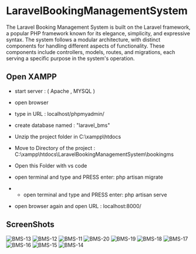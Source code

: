 # LaravelBookingManagementSystem
 The Laravel Booking Management System is built on the Laravel framework, a popular PHP framework known for its elegance, simplicity, and expressive syntax. The system follows a modular architecture, with distinct components for handling different aspects of functionality. These components include controllers, models, routes, and migrations, each serving a specific purpose in the system's operation.

## Open XAMPP 
* start server : ( Apache , MYSQL )
* open browser
* type in URL : localhost/phpmyadmin/
* create database named : "laravel_bms"

* Unzip the project folder in C:\xampp\htdocs
* Move to Directory of the project : C:\xampp\htdocs\LaravelBookingManagementSystem\bookingms 
* Open this Folder with vs code
* open terminal and type and PRESS enter: php artisan migrate
* * open terminal and type and PRESS enter: php artisan serve
* open browser again and open URL : localhost:8000/

## ScreenShots

![BMS-13](https://github.com/user-attachments/assets/c3dc545d-c24a-4768-85b8-605806d479d8)
![BMS-12](https://github.com/user-attachments/assets/d526ce72-70a5-4d17-b586-b4d6914b7157)
![BMS-11](https://github.com/user-attachments/assets/f9a4ff1f-e5c6-48b6-901f-e87ff41db812)
![BMS-20](https://github.com/user-attachments/assets/9619a0c0-4c67-4860-91a3-f9e3363284d3)
![BMS-19](https://github.com/user-attachments/assets/731191e2-90d8-4d72-90d4-58bcbdbe1864)
![BMS-18](https://github.com/user-attachments/assets/c73962e4-6f61-454b-aef2-86563781a269)
![BMS-17](https://github.com/user-attachments/assets/f7b4a532-1530-468f-acd3-822033734312)
![BMS-16](https://github.com/user-attachments/assets/4263e70b-ce12-4e0b-98a4-9f3b3875236e)
![BMS-15](https://github.com/user-attachments/assets/6a4b6a1d-281e-4f12-b95c-e14d70dd9ef1)
![BMS-14](https://github.com/user-attachments/assets/2c250975-edbb-49c5-8f79-98c3e79587de)
